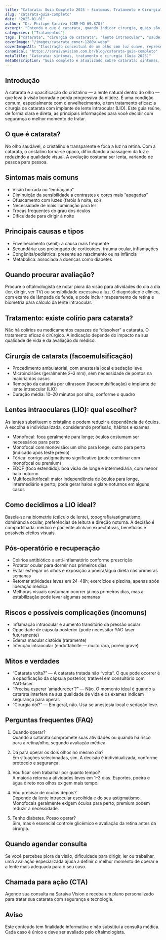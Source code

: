 ```yaml
---
title: "Catarata: Guia Completo 2025 — Sintomas, Tratamento e Cirurgia"
slug: "catarata-guia-completo"
date: "2025-01-01"
author: "Dr. Philipe Saraiva (CRM‑MG 69.870)"
excerpt: "Entenda o que é catarata, quando indicar cirurgia, quais são os tipos de lentes intraoculares, riscos e como é a recuperação — um guia objetivo para pacientes e familiares."
categories: ["Tratamentos"]
tags: ["catarata", "cirurgia de catarata", "lente intraocular", "saúde ocular", "idosos", "visão"]
coverImage: "/images/catarata_cover-1280w.webp"
coverImageAlt: "Ilustração conceitual de um olho com luz suave, representando catarata"
canonical: "https://saraivavision.com.br/blog/catarata-guia-completo"
metaTitle: "Catarata: sintomas, tratamento e cirurgia (Guia 2025)"
metaDescription: "Guia completo e atualizado sobre catarata: sintomas, causas, quando operar, lentes intraoculares, riscos e recuperação pós-operatória."
---
```


Introdução
----------
A catarata é a opacificação do cristalino — a lente natural dentro do olho — que leva à visão borrada e perda progressiva da nitidez. É uma condição comum, especialmente com o envelhecimento, e tem tratamento eficaz: a cirurgia de catarata com implante de lente intraocular (LIO). Este guia reúne, de forma clara e direta, as principais informações para você decidir com segurança o melhor momento de tratar.

O que é catarata?
-----------------
No olho saudável, o cristalino é transparente e foca a luz na retina. Com a catarata, o cristalino torna‑se opaco, dificultando a passagem da luz e reduzindo a qualidade visual. A evolução costuma ser lenta, variando de pessoa para pessoa.

Sintomas mais comuns
--------------------
- Visão borrada ou “embaçada”
- Diminuição da sensibilidade a contrastes e cores mais “apagadas”
- Ofuscamento com luzes (faróis à noite, sol)
- Necessidade de mais iluminação para ler
- Trocas frequentes do grau dos óculos
- Dificuldade para dirigir à noite

Principais causas e tipos
-------------------------
- Envelhecimento (senil): a causa mais frequente
- Secundária: uso prolongado de corticoides, trauma ocular, inflamações
- Congênita/pediátrica: presente ao nascimento ou na infância
- Metabólica: associada a doenças como diabetes

Quando procurar avaliação?
--------------------------
Procure o oftalmologista se notar piora da visão para atividades do dia a dia (ler, dirigir, ver TV) ou sensibilidade excessiva à luz. O diagnóstico é clínico, com exame de lâmpada de fenda, e pode incluir mapeamento de retina e biometria para cálculo da lente intraocular.

Tratamento: existe colírio para catarata?
-----------------------------------------
Não há colírios ou medicamentos capazes de “dissolver” a catarata. O tratamento eficaz é cirúrgico. A indicação depende do impacto na sua qualidade de vida e da avaliação do médico.

Cirurgia de catarata (facoemulsificação)
----------------------------------------
- Procedimento ambulatorial, com anestesia local e sedação leve
- Microincisões (geralmente 2–3 mm), sem necessidade de pontos na maioria dos casos
- Remoção da catarata por ultrassom (facoemulsificação) e implante de lente intraocular (LIO)
- Duração média: 10–20 minutos por olho, conforme o quadro

Lentes intraoculares (LIO): qual escolher?
------------------------------------------
As lentes substituem o cristalino e podem reduzir a dependência de óculos. A escolha é individualizada, considerando profissão, hábitos e exames.

- Monofocal: foca geralmente para longe; óculos costumam ser necessários para perto
- Monofocal com monovisão: um olho para longe, outro para perto (indicado após teste prévio)
- Tórica: corrige astigmatismo significativo (pode combinar com monofocal ou premium)
- EDOF (foco estendido): boa visão de longe e intermediária, com menor halo noturno
- Multifocal/trifocal: maior independência de óculos para longe, intermediário e perto; pode gerar halos e glare noturnos em alguns casos

Como decidimos a LIO ideal?
---------------------------
Baseia‑se na biometria (cálculo de lente), topografia/astigmatismo, dominância ocular, preferências de leitura e direção noturna. A decisão é compartilhada: médico e paciente alinham expectativas, benefícios e possíveis efeitos visuais.

Pós‑operatório e recuperação
---------------------------
- Colírios antibiótico e anti‑inflamatório conforme prescrição
- Protetor ocular para dormir nos primeiros dias
- Evitar esfregar os olhos e exposição a poeira/água direta nas primeiras semanas
- Retomar atividades leves em 24–48h; exercícios e piscina, apenas após liberação médica
- Melhoras visuais costumam ocorrer já nos primeiros dias, mas a estabilização pode levar algumas semanas

Riscos e possíveis complicações (incomuns)
-----------------------------------------
- Inflamação intraocular e aumento transitório da pressão ocular
- Opacidade de cápsula posterior (pode necessitar YAG‑laser futuramente)
- Edema macular cistóide (raramente)
- Infecção intraocular (endoftalmite — muito rara, porém grave)

Mitos e verdades
----------------
- “Catarata volta?” — A catarata tratada não “volta”. O que pode ocorrer é a opacificação da cápsula posterior, tratável em consultório com YAG‑laser.
- “Precisa esperar ‘amadurecer’?” — Não. O momento ideal é quando a catarata interfere na sua qualidade de vida e os exames indicam segurança para operar.
- “Cirurgia dói?” — Em geral, não. Usa‑se anestesia local e sedação leve.

Perguntas frequentes (FAQ)
--------------------------
1) Quando operar?  
Quando a catarata compromete suas atividades ou quando há risco para a retina/olho, segundo avaliação médica.

2) Dá para operar os dois olhos no mesmo dia?  
Em situações selecionadas, sim. A decisão é individualizada, conforme protocolo e segurança.

3) Vou ficar sem trabalhar por quanto tempo?  
A maioria retorna a atividades leves em 1–3 dias. Esportes, poeira e água direto nos olhos exigem mais tempo.

4) Vou precisar de óculos depois?  
Depende da lente intraocular escolhida e do seu astigmatismo. Monofocais geralmente exigem óculos para perto; premium podem reduzir a necessidade.

5) Tenho diabetes. Posso operar?  
Sim, mas é essencial controle glicêmico e avaliação da retina antes da cirurgia.

Quando agendar consulta
-----------------------
Se você percebeu piora da visão, dificuldade para dirigir, ler ou trabalhar, uma avaliação especializada ajuda a definir o melhor momento de operar e a lente mais adequada para o seu caso.

Chamada para ação (CTA)
-----------------------
Agende sua consulta na Saraiva Vision e receba um plano personalizado para tratar sua catarata com segurança e tecnologia.

Aviso
-----
Este conteúdo tem finalidade informativa e não substitui a consulta médica. Cada caso é único e deve ser avaliado pelo oftalmologista.

